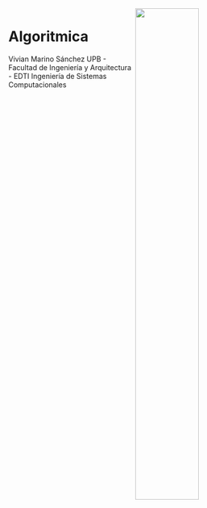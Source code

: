 <img width="50%" align="right" src="https://github-readme-streak-stats.herokuapp.com/?user=michaelcurrin" />

# Algoritmica

 Vivian Marino Sánchez
 UPB - Facultad de Ingeniería y Arquitectura - EDTI
 Ingeniería de Sistemas Computacionales
